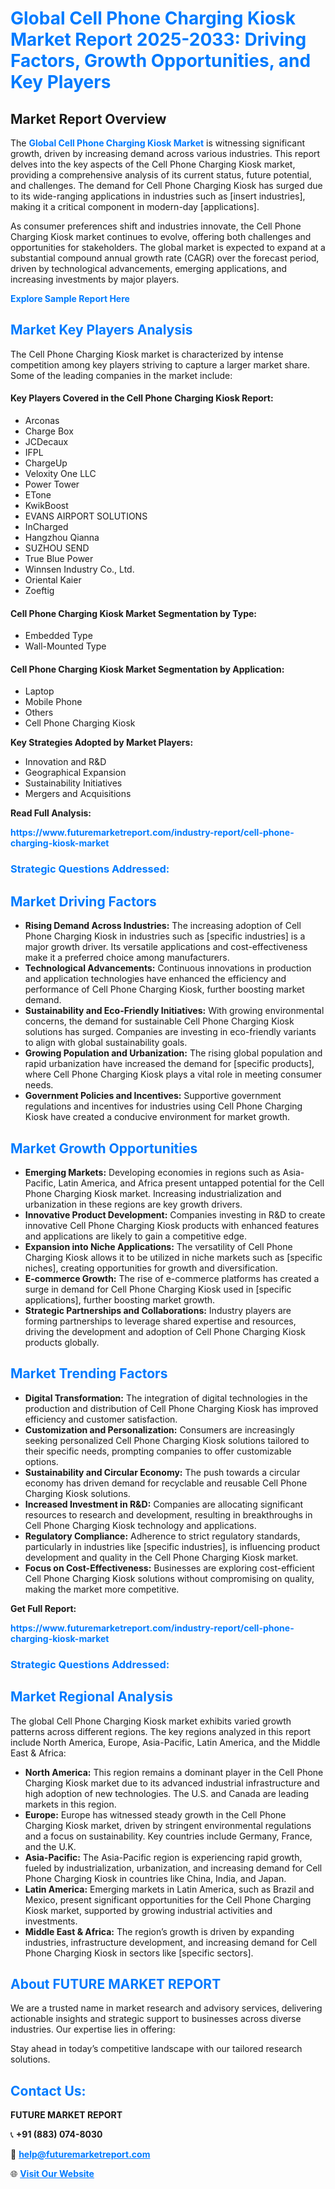 <h1 style="color: #007BFF;">Global Cell Phone Charging Kiosk Market Report 2025-2033: Driving Factors, Growth Opportunities, and Key Players</h1>

<section id="overview">
<h2>Market Report Overview</h2>
<p>The <a href="https://www.futuremarketreport.com/industry-report/cell-phone-charging-kiosk-market" style="color: #007BFF; text-decoration: none;"><strong>Global Cell Phone Charging Kiosk Market</strong></a> is witnessing significant growth, driven by increasing demand across various industries. This report delves into the key aspects of the Cell Phone Charging Kiosk market, providing a comprehensive analysis of its current status, future potential, and challenges. The demand for Cell Phone Charging Kiosk has surged due to its wide-ranging applications in industries such as [insert industries], making it a critical component in modern-day [applications].</p>
<p>As consumer preferences shift and industries innovate, the Cell Phone Charging Kiosk market continues to evolve, offering both challenges and opportunities for stakeholders. The global market is expected to expand at a substantial compound annual growth rate (CAGR) over the forecast period, driven by technological advancements, emerging applications, and increasing investments by major players.</p>
</section>

<section id="overview">
<p><a href="https://www.futuremarketreport.com/request-sample/reportId=124438" style="color: #007BFF; text-decoration: none;"><strong>Explore Sample Report Here</strong></a></p>
</section>

<section id="key-players">
<h2 style="color: #007BFF;">Market Key Players Analysis</h2>
<p>The Cell Phone Charging Kiosk market is characterized by intense competition among key players striving to capture a larger market share. Some of the leading companies in the market include:</p>
<h4>Key Players Covered in the Cell Phone Charging Kiosk Report:</h4>
<ul><li>Arconas</li><li>Charge Box</li><li>JCDecaux</li><li>IFPL</li><li>ChargeUp</li><li>Veloxity One LLC</li><li>Power Tower</li><li>ETone</li><li>KwikBoost</li><li>EVANS AIRPORT SOLUTIONS</li><li>InCharged</li><li>Hangzhou Qianna</li><li>SUZHOU SEND</li><li>True Blue Power</li><li>Winnsen Industry Co., Ltd.</li><li>Oriental Kaier</li><li>Zoeftig</li></ul>
<h4>Cell Phone Charging Kiosk Market Segmentation by Type:</h4>
<ul><li>Embedded Type</li><li>Wall-Mounted Type</li></ul>

<h4>Cell Phone Charging Kiosk Market Segmentation by Application:</h4>
<ul><li>Laptop</li><li>Mobile Phone</li><li>Others</li><li>Cell Phone Charging Kiosk</li></ul>
<p><strong>Key Strategies Adopted by Market Players:</strong></p>
<ul>
<li>Innovation and R&D</li>
<li>Geographical Expansion</li>
<li>Sustainability Initiatives</li>
<li>Mergers and Acquisitions</li>
</ul>
</section>

<section>
<p><strong>Read Full Analysis: </strong></p><a href="https://www.futuremarketreport.com/industry-report/cell-phone-charging-kiosk-market" style="color: #007BFF; text-decoration: none;"><strong>https://www.futuremarketreport.com/industry-report/cell-phone-charging-kiosk-market</strong></a>
<h3 style="color: #007BFF;">Strategic Questions Addressed:</h3>
</section>

<section id="driving-factors">
<h2 style="color: #007BFF;">Market Driving Factors</h2>
<ul>
<li><strong>Rising Demand Across Industries:</strong> The increasing adoption of Cell Phone Charging Kiosk in industries such as [specific industries] is a major growth driver. Its versatile applications and cost-effectiveness make it a preferred choice among manufacturers.</li>
<li><strong>Technological Advancements:</strong> Continuous innovations in production and application technologies have enhanced the efficiency and performance of Cell Phone Charging Kiosk, further boosting market demand.</li>
<li><strong>Sustainability and Eco-Friendly Initiatives:</strong> With growing environmental concerns, the demand for sustainable Cell Phone Charging Kiosk solutions has surged. Companies are investing in eco-friendly variants to align with global sustainability goals.</li>
<li><strong>Growing Population and Urbanization:</strong> The rising global population and rapid urbanization have increased the demand for [specific products], where Cell Phone Charging Kiosk plays a vital role in meeting consumer needs.</li>
<li><strong>Government Policies and Incentives:</strong> Supportive government regulations and incentives for industries using Cell Phone Charging Kiosk have created a conducive environment for market growth.</li>
</ul>
</section>

<section id="growth-opportunities">
<h2 style="color: #007BFF;">Market Growth Opportunities</h2>
<ul>
<li><strong>Emerging Markets:</strong> Developing economies in regions such as Asia-Pacific, Latin America, and Africa present untapped potential for the Cell Phone Charging Kiosk market. Increasing industrialization and urbanization in these regions are key growth drivers.</li>
<li><strong>Innovative Product Development:</strong> Companies investing in R&D to create innovative Cell Phone Charging Kiosk products with enhanced features and applications are likely to gain a competitive edge.</li>
<li><strong>Expansion into Niche Applications:</strong> The versatility of Cell Phone Charging Kiosk allows it to be utilized in niche markets such as [specific niches], creating opportunities for growth and diversification.</li>
<li><strong>E-commerce Growth:</strong> The rise of e-commerce platforms has created a surge in demand for Cell Phone Charging Kiosk used in [specific applications], further boosting market growth.</li>
<li><strong>Strategic Partnerships and Collaborations:</strong> Industry players are forming partnerships to leverage shared expertise and resources, driving the development and adoption of Cell Phone Charging Kiosk products globally.</li>
</ul>
</section>

<section id="trending-factors">
<h2 style="color: #007BFF;">Market Trending Factors</h2>
<ul>
<li><strong>Digital Transformation:</strong> The integration of digital technologies in the production and distribution of Cell Phone Charging Kiosk has improved efficiency and customer satisfaction.</li>
<li><strong>Customization and Personalization:</strong> Consumers are increasingly seeking personalized Cell Phone Charging Kiosk solutions tailored to their specific needs, prompting companies to offer customizable options.</li>
<li><strong>Sustainability and Circular Economy:</strong> The push towards a circular economy has driven demand for recyclable and reusable Cell Phone Charging Kiosk solutions.</li>
<li><strong>Increased Investment in R&D:</strong> Companies are allocating significant resources to research and development, resulting in breakthroughs in Cell Phone Charging Kiosk technology and applications.</li>
<li><strong>Regulatory Compliance:</strong> Adherence to strict regulatory standards, particularly in industries like [specific industries], is influencing product development and quality in the Cell Phone Charging Kiosk market.</li>
<li><strong>Focus on Cost-Effectiveness:</strong> Businesses are exploring cost-efficient Cell Phone Charging Kiosk solutions without compromising on quality, making the market more competitive.</li>
</ul>
</section>

<section>
<p><strong>Get Full Report: </strong></p><a href="https://www.futuremarketreport.com/industry-report/cell-phone-charging-kiosk-market" style="color: #007BFF; text-decoration: none;"><strong>https://www.futuremarketreport.com/industry-report/cell-phone-charging-kiosk-market</strong></a>
<h3 style="color: #007BFF;">Strategic Questions Addressed:</h3>
</section>


<section id="regional-analysis">
<h2 style="color: #007BFF;">Market Regional Analysis</h2>
<p>The global Cell Phone Charging Kiosk market exhibits varied growth patterns across different regions. The key regions analyzed in this report include North America, Europe, Asia-Pacific, Latin America, and the Middle East & Africa:</p>
<ul>
<li><strong>North America:</strong> This region remains a dominant player in the Cell Phone Charging Kiosk market due to its advanced industrial infrastructure and high adoption of new technologies. The U.S. and Canada are leading markets in this region.</li>
<li><strong>Europe:</strong> Europe has witnessed steady growth in the Cell Phone Charging Kiosk market, driven by stringent environmental regulations and a focus on sustainability. Key countries include Germany, France, and the U.K.</li>
<li><strong>Asia-Pacific:</strong> The Asia-Pacific region is experiencing rapid growth, fueled by industrialization, urbanization, and increasing demand for Cell Phone Charging Kiosk in countries like China, India, and Japan.</li>
<li><strong>Latin America:</strong> Emerging markets in Latin America, such as Brazil and Mexico, present significant opportunities for the Cell Phone Charging Kiosk market, supported by growing industrial activities and investments.</li>
<li><strong>Middle East & Africa:</strong> The region’s growth is driven by expanding industries, infrastructure development, and increasing demand for Cell Phone Charging Kiosk in sectors like [specific sectors].</li>
</ul>
</section>

<footer>
<h2 style="color: #007BFF;">About FUTURE MARKET REPORT</h2>
<p>We are a trusted name in market research and advisory services, delivering actionable insights and strategic support to businesses across diverse industries. Our expertise lies in offering:</p>

<p>Stay ahead in today’s competitive landscape with our tailored research solutions.</p>

<h2 style="color: #007BFF;">Contact Us:</h2>
<p><strong>FUTURE MARKET REPORT</strong></p>
<p>📞 <strong>+91 (883) 074-8030</strong></p>
<p>📧 <strong><a href="mailto:help@futuremarketreport.com" style="color: #007BFF;">help@futuremarketreport.com</a></strong></p>
<p>🌐 <strong><a href="https://www.futuremarketreport.com/" style="color: #007BFF;">Visit Our Website</a></strong></p>
</footer>
